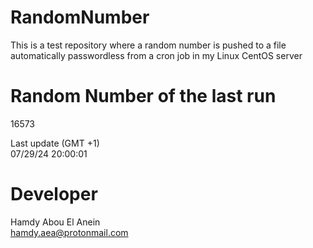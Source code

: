 # RandomNumber    
This is a test repository where a random number is pushed to a file automatically passwordless from a cron job in my Linux CentOS server    
# Random Number of the last run   
16573
      
Last update (GMT +1)    
07/29/24 20:00:01
# Developer    
Hamdy Abou El Anein   
hamdy.aea@protonmail.com
